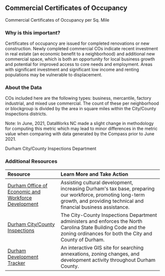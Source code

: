 ## Commercial Certificates of Occupancy
Commercial Certificates of Occupancy per Sq. Mile

### Why is this important?
Certificates of occupancy are issued for completed renovations or new construction. Newly completed commercial COs indicate recent investment in real estate (an economic benefit to a neighborhood) and additional new commercial space, which is both an opportunity for local business growth and potential for improved access to core needs and employment. Areas with significant investment and significant low income and renting populations may be vulnerable to displacement.

### About the Data
COs included here are the following types: business, mercantile, factory industrial, and mixed use commercial. The count of these per neighborhood or blockgroup is divided by the area in square miles within the City/County Inspections districts.

Note: In June, 2021, DataWorks NC made a slight change in methodology for computing this metric which may lead to minor differences in the metric value when comparing with data generated by the Compass prior to June 2021.

Durham City/County Inspections Department  

### Additional Resources

|Resource | Learn More and Take Action | 
|:--- | :--- |
|[Durham Office of Economic and Workforce Development](http://durhamnc.gov/446/Office-of-Economic-Workforce-Development) | Assisting cultural development, increasing Durham's tax base, preparing our workforce, promoting long-term growth, and providing technical and financial business assistance.
|[Durham City/County Inspections](http://durhamnc.gov/293/City-County-Inspections)| The City-County Inspections Department administers and enforces the North Carolina State Building Code and the zoning ordinances for both the City and County of Durham.
|[Durham Development Tracker](http://gisweb.durhamnc.gov/durhammaps/developmenttracker/index.html) | An interactive GIS site for searching annexations, zoning changes, and development activity throughout Durham County.

